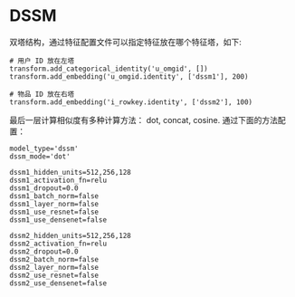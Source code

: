 
# DSSM

双塔结构，通过特征配置文件可以指定特征放在哪个特征塔，如下:

```
# 用户 ID 放在左塔
transform.add_categorical_identity('u_omgid', [])
transform.add_embedding('u_omgid.identity', ['dssm1'], 200)

# 物品 ID 放在右塔
transform.add_embedding('i_rowkey.identity', ['dssm2'], 100)
```

最后一层计算相似度有多种计算方法： dot, concat, cosine. 通过下面的方法配置：
```
model_type='dssm'
dssm_mode='dot'

dssm1_hidden_units=512,256,128
dssm1_activation_fn=relu
dssm1_dropout=0.0
dssm1_batch_norm=false
dssm1_layer_norm=false
dssm1_use_resnet=false
dssm1_use_densenet=false

dssm2_hidden_units=512,256,128
dssm2_activation_fn=relu
dssm2_dropout=0.0
dssm2_batch_norm=false
dssm2_layer_norm=false
dssm2_use_resnet=false
dssm2_use_densenet=false
```
